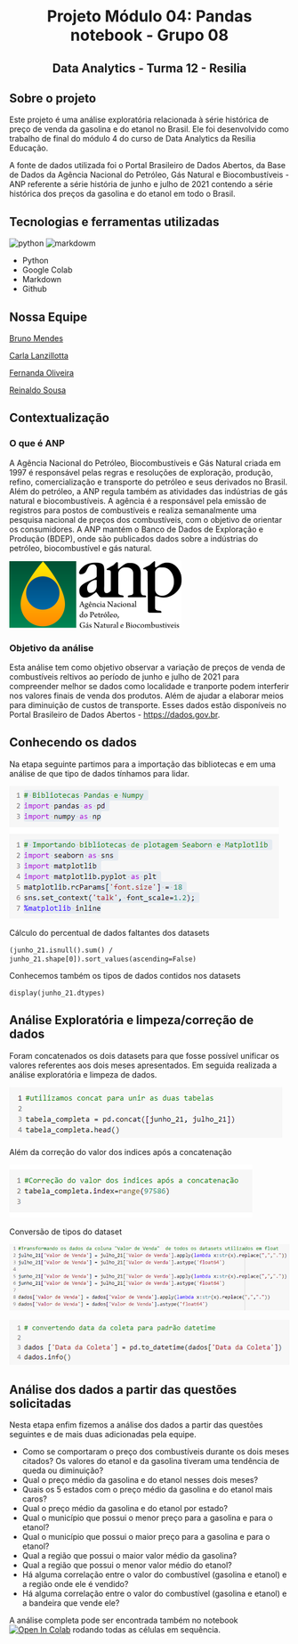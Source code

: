 
# <p align="center"> Projeto Módulo 04: Pandas notebook - Grupo 08 

## <p align="center"> Data Analytics - Turma 12 - Resilia
  


## **Sobre o projeto**

Este projeto é uma análise exploratória relacionada à série histórica de preço de venda da gasolina e do etanol no Brasil. 
Ele foi desenvolvido como trabalho de final do módulo 4 do curso de Data Analytics da Resilia Educação.  

A fonte de dados utilizada foi o Portal Brasileiro de Dados Abertos, da Base de Dados da Agência Nacional do Petróleo, Gás Natural e Biocombustíveis - ANP referente a série história de junho e julho de 2021 contendo a série histórica dos preços da gasolina e do etanol em todo o Brasil.

## **Tecnologias e ferramentas utilizadas**
  
  ![python](https://img.shields.io/badge/Python-14354C?style=for-the-badge&logo=python&logoColor=white)
  ![markdowm](https://img.shields.io/badge/Markdown-000000?style=for-the-badge&logo=markdown&logoColor=white)
      
  * Python
  * Google Colab 
  * Markdown
  * Github

## **Nossa Equipe**

[Bruno Mendes](https://github.com/Brunoka02)

[Carla Lanzillotta](https://github.com/CarlaLanzillotta)

[Fernanda Oliveira](https://github.com/FernandaBz)  

[Reinaldo Sousa](https://github.com/reinaldos)

  
## Contextualização 
  
### **O que é ANP**

A Agência Nacional do Petróleo, Biocombustíveis e Gás Natural criada em 1997 é responsável pelas regras e resoluções de exploração, produção, refino, comercialização e transporte do petróleo e seus derivados no Brasil. Além do petróleo, a ANP regula também as atividades das indústrias de gás natural e biocombustíveis.
A agência é a responsável pela emissão de registros para postos de combustíveis e realiza semanalmente uma pesquisa nacional de preços dos combustíveis, com o objetivo de orientar os consumidores.
A ANP mantém o Banco de Dados de Exploração e Produção (BDEP), onde são publicados dados sobre a indústrias do petróleo, biocombustível e gás natural.


![anp](https://github.com/Brunoka02/Projeto_4/blob/main/Anp-logo-3menor.png)

### **Objetivo da análise**
Esta análise tem como objetivo observar a variação de preços de venda de combustíveis reltivos ao período de junho e julho de 2021 para compreender melhor se dados como localidade e tranporte podem interferir nos valores finais de venda dos produtos. Além de ajudar a elaborar meios para diminuição de custos de transporte. Esses dados estão disponíveis no Portal Brasileiro de Dados Abertos - https://dados.gov.br.

## **Conhecendo os dados**
Na etapa seguinte partimos para a importação das bibliotecas e em uma análise de que tipo de dados tínhamos para lidar.

![import10](https://github.com/Brunoka02/Projeto_4/blob/main/10.png)

Cálculo do percentual de dados faltantes dos datasets
```
(junho_21.isnull().sum() / junho_21.shape[0]).sort_values(ascending=False)
```

Conhecemos também os tipos de dados contidos nos datasets
```
display(junho_21.dtypes)
```

## **Análise Exploratória e limpeza/correção de dados**  
Foram concatenados os dois datasets para que fosse possível unificar os valores referentes aos dois meses apresentados. 
Em seguida realizada a análise exploratória e limpeza de dados.  
    
![import12](https://github.com/Brunoka02/Projeto_4/blob/main/20.png)

Além da correção do valor dos indices após a concatenação  
  
![import1](https://github.com/Brunoka02/Projeto_4/blob/main/13.png)
 
Conversão de tipos do dataset

![import1](https://github.com/Brunoka02/Projeto_4/blob/main/18.png)

![import1](https://github.com/Brunoka02/Projeto_4/blob/main/19.png)
  
## **Análise dos dados a partir das questões solicitadas**
Nesta etapa enfim fizemos a análise dos dados a partir das questões seguintes e de mais duas adicionadas pela equipe.
  
* Como se comportaram o preço dos combustíveis durante os dois meses
citados? Os valores do etanol e da gasolina tiveram uma tendência de
queda ou diminuição?
* Qual o preço médio da gasolina e do etanol nesses dois meses?
* Quais os 5 estados com o preço médio da gasolina e do etanol mais
caros?
* Qual o preço médio da gasolina e do etanol por estado?
* Qual o município que possui o menor preço para a gasolina e para o
etanol?
* Qual o município que possui o maior preço para a gasolina e para o
etanol?
* Qual a região que possui o maior valor médio da gasolina?
* Qual a região que possui o menor valor médio do etanol?
* Há alguma correlação entre o valor do combustível (gasolina e etanol) e a
região onde ele é vendido?
* Há alguma correlação entre o valor do combustível (gasolina e etanol) e a
bandeira que vende ele?

A análise completa pode ser encontrada também no notebook [![Open In Colab](https://colab.research.google.com/assets/colab-badge.svg)](https://colab.research.google.com/drive/1VQKz_G_0E1aWVDdx6PJsTLT10oMhsRE6#scrollTo=XtYjHHVm_Cha) rodando todas as células em sequência.
  
